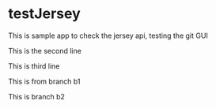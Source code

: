 # testJersey
This is sample app to check the jersey api, testing the git GUI




This is the second line

This is third line

This is from branch b1

This is branch b2
